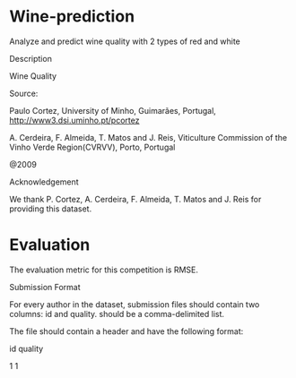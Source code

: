 # Wine-prediction
Analyze and predict wine quality with 2 types of red and white

Description

Wine Quality

Source:

Paulo Cortez, University of Minho, Guimarães, Portugal, http://www3.dsi.uminho.pt/pcortez

A. Cerdeira, F. Almeida, T. Matos and J. Reis, Viticulture Commission of the Vinho Verde Region(CVRVV), Porto, Portugal

@2009

Acknowledgement

We thank P. Cortez, A. Cerdeira, F. Almeida, T. Matos and J. Reis for providing this dataset.

# Evaluation

The evaluation metric for this competition is RMSE.

Submission Format

For every author in the dataset, submission files should contain two columns: id and quality. should be a comma-delimited list.

The file should contain a header and have the following format:

id	quality

1	1
